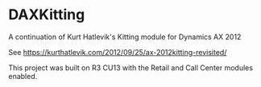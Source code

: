 # DAXKitting
A continuation of Kurt Hatlevik's Kitting module for Dynamics AX 2012

See https://kurthatlevik.com/2012/09/25/ax-2012kitting-revisited/

This project was built on R3 CU13 with the Retail and Call Center modules enabled.
